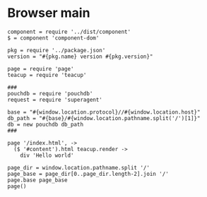 Browser main
============

    component = require '../dist/component'
    $ = component 'component-dom'

    pkg = require '../package.json'
    version = "#{pkg.name} version #{pkg.version}"

    page = require 'page'
    teacup = require 'teacup'

    ###
    pouchdb = require 'pouchdb'
    request = require 'superagent'

    base = "#{window.location.protocol}//#{window.location.host}"
    db_path = "#{base}/#{window.location.pathname.split('/')[1]}"
    db = new pouchdb db_path
    ###

    page '/index.html', ->
      ($ '#content').html teacup.render ->
        div 'Hello world'

    page_dir = window.location.pathname.split '/'
    page_base = page_dir[0..page_dir.length-2].join '/'
    page.base page_base
    page()
